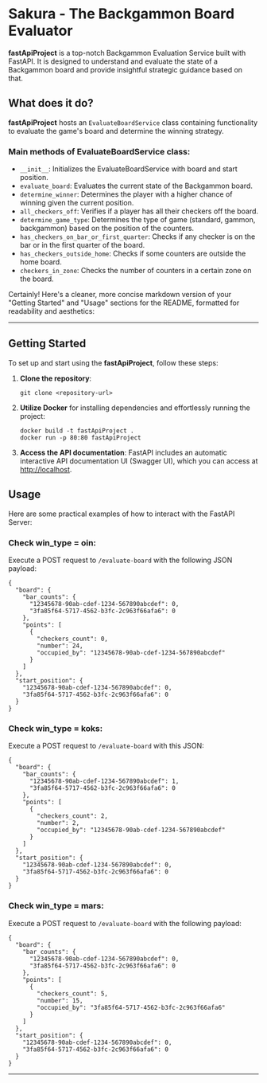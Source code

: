 # Sakura - The Backgammon Board Evaluator

**fastApiProject** is a top-notch Backgammon Evaluation Service built with FastAPI. It is designed to understand and evaluate the state of a Backgammon board and provide insightful strategic guidance based on that.

## What does it do?

**fastApiProject** hosts an `EvaluateBoardService` class containing functionality to evaluate the game's board and determine the winning strategy. 

### Main methods of EvaluateBoardService class:

- `__init__`: Initializes the EvaluateBoardService with board and start position.
- `evaluate_board`: Evaluates the current state of the Backgammon board.
- `determine_winner`: Determines the player with a higher chance of winning given the current position.
- `all_checkers_off`: Verifies if a player has all their checkers off the board.
- `determine_game_type`: Determines the type of game (standard, gammon, backgammon) based on the position of the counters.
- `has_checkers_on_bar_or_first_quarter`: Checks if any checker is on the bar or in the first quarter of the board.
- `has_checkers_outside_home`: Checks if some counters are outside the home board.
- `checkers_in_zone`: Checks the number of counters in a certain zone on the board.

Certainly! Here's a cleaner, more concise markdown version of your "Getting Started" and "Usage" sections for the README, formatted for readability and aesthetics:

---

## Getting Started

To set up and start using the **fastApiProject**, follow these steps:

1. **Clone the repository**:
   ```
   git clone <repository-url>
   ```

2. **Utilize Docker** for installing dependencies and effortlessly running the project:
   ```
   docker build -t fastApiProject .
   docker run -p 80:80 fastApiProject
   ```

3. **Access the API documentation**:
   FastAPI includes an automatic interactive API documentation UI (Swagger UI), which you can access at [http://localhost](http://localhost).

## Usage

Here are some practical examples of how to interact with the FastAPI Server:

### Check win_type = oin:
Execute a POST request to `/evaluate-board` with the following JSON payload:
```
{
  "board": {
    "bar_counts": {
      "12345678-90ab-cdef-1234-567890abcdef": 0,
      "3fa85f64-5717-4562-b3fc-2c963f66afa6": 0
    },
    "points": [
      {
        "checkers_count": 0,
        "number": 24,
        "occupied_by": "12345678-90ab-cdef-1234-567890abcdef"
      }
    ]
  },
  "start_position": {
    "12345678-90ab-cdef-1234-567890abcdef": 0,
    "3fa85f64-5717-4562-b3fc-2c963f66afa6": 0
  }
}
```

### Check win_type = koks:
Execute a POST request to `/evaluate-board` with this JSON:
```
{
  "board": {
    "bar_counts": {
      "12345678-90ab-cdef-1234-567890abcdef": 1,
      "3fa85f64-5717-4562-b3fc-2c963f66afa6": 0
    },
    "points": [
      {
        "checkers_count": 2,
        "number": 2,
        "occupied_by": "12345678-90ab-cdef-1234-567890abcdef"
      }
    ]
  },
  "start_position": {
    "12345678-90ab-cdef-1234-567890abcdef": 0,
    "3fa85f64-5717-4562-b3fc-2c963f66afa6": 0
  }
}
```

### Check win_type = mars:
Execute a POST request to `/evaluate-board` with the following payload:
```
{
  "board": {
    "bar_counts": {
      "12345678-90ab-cdef-1234-567890abcdef": 0,
      "3fa85f64-5717-4562-b3fc-2c963f66afa6": 0
    },
    "points": [
      {
        "checkers_count": 5,
        "number": 15,
        "occupied_by": "3fa85f64-5717-4562-b3fc-2c963f66afa6"
      }
    ]
  },
  "start_position": {
    "12345678-90ab-cdef-1234-567890abcdef": 0,
    "3fa85f64-5717-4562-b3fc-2c963f66afa6": 0
  }
}
```

---

